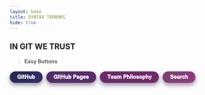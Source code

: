 ```yaml
---
layout: base
title: SYNTAX TERRORS
hide: true
---
```


## IN GIT WE TRUST

> #### Easy Buttons 

<div style="display: flex; flex-wrap: wrap; gap: 10px;">
  <button class="btn-md btn-rounded btn-darkblue" onclick="window.location.href='https://github.com/McHopiee/SyntaxTerrors'">
      𝐆𝐢𝐭𝐇𝐮𝐛
  </button>
  <button class="btn-md btn-rounded btn-darkpurple" onclick="window.location.href='https://mchopiee.github.io/SyntaxTerrors/'">
      𝐆𝐢𝐭𝐇𝐮𝐛 𝐏𝐚𝐠𝐞𝐬
  </button>
  <button class="btn-md btn-rounded btn-darkpink" onclick="window.location.href='./teamphilosophy.html'">
      𝐓𝐞𝐚𝐦 𝐏𝐡𝐢𝐥𝐨𝐬𝐨𝐩𝐡𝐲 
  </button>
  <button class="btn-md btn-rounded btn-otherpink" onclick="window.location.href='https://mchopiee.github.io/SyntaxTerrors/search/'">
      𝐒𝐞𝐚𝐫𝐜𝐡 
  </button>
</div>

<br>

<style>
/* size */
.btn-md {
  padding: 7px 20px;
  font-size: 0.9rem;
  font-weight: bold;
}

/* style */
.btn-rounded {
  border-radius: 2.5rem;
  border: none;
  cursor: pointer;
  transition: transform 0.2s ease, box-shadow 0.2s ease;
}

/* backgrounds */
.btn-darkblue {
  background: linear-gradient(135deg, #242847ff, #362a6dff);
  color: white;
  box-shadow: 0 6px 12px rgba(41, 47, 76, 0.5);
}
.btn-darkpurple {
  background: linear-gradient(135deg, #4c3164ff, #5e2b6dff);
  color: white;
  box-shadow: 0 6px 12px rgba(62, 32, 81, 0.5);
}
.btn-darkpink {
  background: linear-gradient(135deg, #682d68ff, #74286cff);
  color: white;
  box-shadow: 0 6px 12px rgba(62, 32, 81, 0.5);
}
.btn-darkcyan {
  background: linear-gradient(135deg, #303c5cff, #3e5b79ff);
  color: white;
  box-shadow: 0 6px 12px rgba(31, 59, 75, 0.5);
}
.btn-otherpink {
  background: linear-gradient(135deg, #73436aff, #913c84ff);
  color: white;
  box-shadow: 0 6px 12px rgba(81, 32, 68, 0.5);
}

/* hovers */
.btn-darkblue:hover {
  transform: scale(1.07);
  box-shadow: 0 8px 18px rgba(30, 35, 63, 0.65);
}
.btn-darkpurple:hover {
  transform: scale(1.07);
  box-shadow: 0 8px 18px rgba(46, 18, 75, 0.65);
}
.btn-darkpink:hover {
  transform: scale(1.07);
  box-shadow: 0 8px 18px rgba(85, 25, 92, 0.65);
}
.btn-darkcyan:hover {
  transform: scale(1.07);
  box-shadow: 0 8px 18px rgba(33, 73, 99, 0.65);
}
.btn-otherpink:hover {
  transform: scale(1.07);
  box-shadow: 0 8px 18px rgba(94, 24, 76, 0.65);
}
</style>
